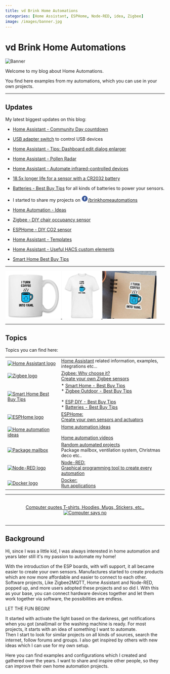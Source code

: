 ```yaml
---
title: vd Brink Home Automations
categories: [Home Assistant, ESPHome, Node-RED, idea, Zigbee]
image: /images/banner.jpg
---
```


# vd Brink Home Automations

![Banner](images/banner.jpg)

Welcome to my blog about Home Automations.

You find here examples from my automations, which you can use in your own projects.

---

## Updates

My latest biggest updates on this blog:

* [Home Assistant - Community Day countdown](homeassistant/homeassistant_templates#day-countdown)
* [USB adapter switch](/zigbee/usb_adapter_switch) to control USB devices
* [Home Assistant - Tips: Dashboard edit dialog enlarger](/homeassistant/homeassistant_tips_tricks)
* [Home Assistant - Pollen Radar](homeassistant/homeassistant_hacs_kleenex)
* [Home Assistant - Automate infrared-controlled devices](zigbee/smart_infrared_transmitter_receiver)
* [18.5x longer life for a sensor with a CR2032 battery](/buy/cr2032_to_aa_batteries)
* [Batteries - Best Buy Tips](/buy/batteries) for all kinds of batteries to power your sensors.
* I started to share my projects on <a href="https://www.facebook.com/brinkhomeautomations"><img src="/images/facebook.png" class="fb-logo" height="20px">/brinkhomeautomations</a>


* [Home Automation - Ideas](ideas/home_automation_ideas)
* [Zigbee - DIY chair occupancy sensor](zigbee/zigbee_chair_occupancy_sensor)
* [ESPHome - DIY CO2 sensor](esphome/co2_scd40)


* [Home Assistant - Templates](homeassistant/homeassistant_templates)
* [Home Assistant - Useful HACS custom elements](homeassistant/homeassistant_dashboard_hacs)
* [Smart Home Best Buy Tips](buy/smart_home_best_buy_tips)

---

<a href="https://quote-shirt-shop.myspreadshop.nl/i+turn+coffee+into+yaml-A681d2642bbdb492a481b3d9e?productType=31&sellable=ZNpXpvqO8bIE5GLe5Y2z-31-32&appearance=1" target="_blank">
    <img src="/shop/images/mug_coffee_into_yaml.png" alt="Mug - I convert coffee into yaml" height="150px"/>
</a>

<a href="https://www.spreadshirt.nl/shop/design/i+turn+coffee+into+yaml+uniseks+bio+t-shirt+van+stanley+stella-D681d2642bbdb492a481b3d9e?sellable=ZNpXpvqO8bIE5GLe5Y2z-1265-7&view=1_10749" target="_blank">
    <img src="/shop/images/t-shirt_coffee_into_yaml.png" alt="T-shirt - I convert coffee into yaml" height="150px"/>
</a>

<a href="https://www.spreadshirt.nl/shop/design/i+turn+coffee+into+yaml+sticker-D681d2642bbdb492a481b3d9e?sellable=ZNpXpvqO8bIE5GLe5Y2z-1459-215&view=D1" target="_blank">
    <img src="/shop/images/sticker_coffee_into_yaml.png" alt="Sticker - I convert coffee into yaml" height="150px"/>
</a>

---

## Topics

Topics you can find here:

<div id="center">

|                                                                                                                                          |                                                                                                                                                                                                                            | 
|------------------------------------------------------------------------------------------------------------------------------------------|----------------------------------------------------------------------------------------------------------------------------------------------------------------------------------------------------------------------------|
| <a href="homeassistant/index"><img src="homeassistant/images/home_assistant_logo.png" alt="Home Assistant logo" height="100px"></a>      | [Home Assistant](homeassistant/index) related information, examples, integrations etc...                                                                                                                                   |
| <a href="zigbee/index"><img src="zigbee/images/zigbee.jpg" alt="Zigbee logo" height="50px"></a>                                          | [Zigbee: Why choose it?<br>Create your own Zigbee sensors](zigbee/index)                                                                                                                                                   |
| <a href="buy/smart_home_best_buy_tips"><img src="buy/images_zigbee/zigbee_banner.png" alt="Smart Home Best Buy Tips" height="100px"></a> | * [Smart Home - Best Buy Tips](buy/smart_home_best_buy_tips)<br>* [Zigbee Outdoor - Best Buy Tips](buy/zigbee_outdoor)<br><br>* [ESP DIY - Best Buy Tips](buy/esphome_diy)<br>* [Batteries - Best Buy Tips](buy/batteries) |
| <a href="esphome/index"><img src="esphome/images/esphome.png" alt="ESPHome logo" height="50px"></a>                                      | [ESPHome: <br>Create your own sensors and actuators](esphome/index)                                                                                                                                                        |
| <a href="ideas/home_automation_ideas"><img src="ideas/images/idea.png" alt="Home automation ideas" height="100px"></a>                   | [Home automation ideas](ideas/home_automation_ideas)<br><br>[Home automation videos](ideas/home_automation_videos)                                                                                                         |
| <a href="projects/index"><img src="projects/images_allux-600/sticker_package_box.jpg" alt="Package mailbox" height="100px"></a>          | [Random automated projects](projects/index)<br>Package mailbox, ventilation system, Christmas deco etc..                                                                                                                   |
| <a href="node-red/index"><img src="node-red/images/node-red_logo.png" alt="Node-RED logo" height="100px"></a>                            | [Node-RED: <br>Graphical programming tool to create every automation](node-red/index)                                                                                                                                      |
| <a href="docker/index"><img src="docker/images/docker-logo.png" alt="Docker logo" height="100px"></a>                                    | [Docker: <br>Run applications](docker/index)                                                                                                                                                                               |

</div>

---

<br>
<div width="100%" style="text-align: center;">
    <a href="https://quote-shirt-shop.myspreadshop.net/" target="_blank">
        Computer quotes T-shirts, Hoodies, Mugs, Stickers, etc..
        <br>
        <img src="/shop/images/banner3.png" alt="Computer says no" height="150px" />
    </a>
</div>
<br>

---

## Background

Hi, since I was a little kid, I was always interested in home automation and years later still it's my passion to
automate my home!

With the introduction of the ESP boards, with wifi support, it all became easier to create your own sensors.
Manufactures started to create products which are now more affordable and easier to connect to each other.
Software projects, Like Zigbee2MQTT, Home Assistant and Node-RED, popped up, and more users adopted these projects and so did I.
With this as your base, you can connect hardware devices together and let them work together via software, the
possibilities are endless.

LET THE FUN BEGIN!

It started with activate the light based on the darkness, get notifications when you got (snail)mail or the washing
machine is ready.
For most projects, it starts with an idea of something I want to automate.\
Then I start to look for similar projects on all kinds of sources, search the internet, follow forums and groups.
I also get inspired by others with new ideas which I can use for my own setup.

Here you can find examples and configurations which I created and gathered over the years.
I want to share and inspire other people, so they can improve their own home automation projects.